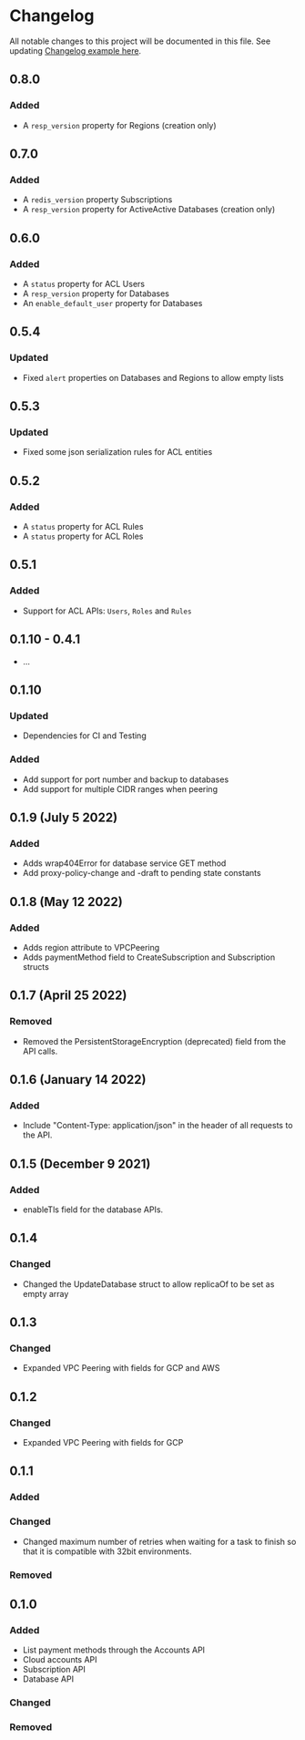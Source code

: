 # Changelog
All notable changes to this project will be documented in this file.
See updating [Changelog example here](https://keepachangelog.com/en/1.0.0/).

## 0.8.0

### Added

* A `resp_version` property for Regions (creation only)

## 0.7.0

### Added

* A `redis_version` property Subscriptions
* A `resp_version` property for ActiveActive Databases (creation only)

## 0.6.0

### Added

* A `status` property for ACL Users
* A `resp_version` property for Databases
* An `enable_default_user` property for Databases

## 0.5.4

### Updated

* Fixed `alert` properties on Databases and Regions to allow empty lists

## 0.5.3

### Updated

* Fixed some json serialization rules for ACL entities

## 0.5.2

### Added

* A `status` property for ACL Rules
* A `status` property for ACL Roles

## 0.5.1

### Added

* Support for ACL APIs: `Users`, `Roles` and `Rules`

## 0.1.10 - 0.4.1

* ...

## 0.1.10
### Updated

* Dependencies for CI and Testing

### Added
* Add support for port number and backup to databases
* Add support for multiple CIDR ranges when peering

## 0.1.9 (July 5 2022)
### Added 

* Adds wrap404Error for database service GET method
* Add proxy-policy-change and -draft to pending state constants

## 0.1.8 (May 12 2022)

### Added

* Adds region attribute to VPCPeering
* Adds paymentMethod field to CreateSubscription and Subscription structs

## 0.1.7 (April 25 2022)

### Removed

* Removed the PersistentStorageEncryption (deprecated) field from the API calls.

## 0.1.6 (January 14 2022)

### Added

* Include "Content-Type: application/json" in the header of all requests to the API.

## 0.1.5 (December 9 2021)

### Added

* enableTls field for the database APIs.

## 0.1.4

### Changed
* Changed the UpdateDatabase struct to allow replicaOf to be set as empty array

## 0.1.3

### Changed
* Expanded VPC Peering with fields for GCP and AWS

## 0.1.2

### Changed
* Expanded VPC Peering with fields for GCP

## 0.1.1

### Added

### Changed
* Changed maximum number of retries when waiting for a task to finish so that it is compatible with 32bit environments.

### Removed

## 0.1.0

### Added
* List payment methods through the Accounts API 
* Cloud accounts API
* Subscription API
* Database API

### Changed

### Removed
